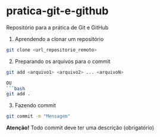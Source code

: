 # pratica-git-e-github
Repositório para a prática de Git e GitHub
1. Aprendendo a clonar um repositório 


```bash
git clone <url_repositorio_remoto>
```



2. Preparando os arquivos para o commit 

```bash 
git add <arquivo1> <arquivo2> ... <arquivoN>

OU
```bash 
git add . 
```


3. Fazendo commit 

```bash 
git commit -m "Mensagem" 
```

**Atenção!** Todo commit deve ter uma descrição (obrigatório)